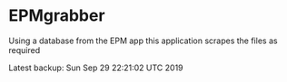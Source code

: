 # EPMgrabber
Using a database from the EPM app this application scrapes the files as required


Latest backup: Sun Sep 29 22:21:02 UTC 2019
